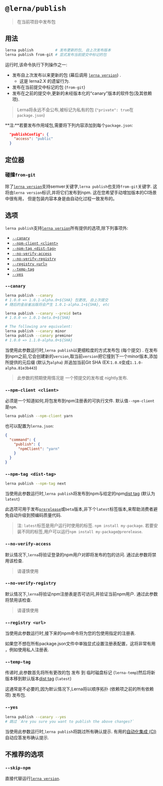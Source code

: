 
# `@lerna/publish`

> 在当前项目中发布包

## 用法

```sh
lerna publish          # 发布更新的包, 自上次发布版本
lerna publish from-git # 显式发布当前提交中标记的包
```

运行时,该命令执行下列操作之一: 

-   发布自上次发布以来更新的包 (幕后调用 [`lerna version`](https://github.com/lerna/lerna/tree/master/commands/version#readme)) . 
    -   这是 lerna2.X 的遗留行为. 
-   发布在当前提交中标记的包 (`from-git`) 
-   发布在之前的提交中,更新的未经版本化的“canary”版本的软件包(及其依赖项).

> Lerna将永远不会公布,被标记为私有的包 (`"private": true`在`package.json`) 

**注:**若要发布作用域包,需要将下列内容添加到每个`package.json`: 

```json
  "publishConfig": {
    "access": "public"
  }
```

## 定位器

### 碰撞`from-git`

除了[`lerna version`](https://github.com/lerna/lerna/tree/master/commands/version#positionals)支持semver关键字,`lerna publish`也支持`from-git`关键字. 这将由`lerna version`标识,并将它们发布到npm. 这在您希望手动增加版本的CI场景中很有用，
但是包装内容本身是由自动化过程一致发布的。

## 选项

`lerna publish`支持[`lerna version`](https://github.com/lerna/lerna/tree/master/commands/version#options)所有提供的选项,除下列事项外: 

-   [`--canary`](#--canary)
-   [`--npm-client <client>`](#--npm-client-client)
-   [`--npm-tag <dist-tag>`](#--npm-tag-dist-tag)
-   [`--no-verify-access`](#--no-verify-access)
-   [`--no-verify-registry`](#--no-verify-registry)
-   [`--registry <url>`](#--registry-url)
-   [`--temp-tag`](#--temp-tag)
-   [`--yes`](#--yes)

### `--canary`

```sh
lerna publish --canary
# 1.0.0 => 1.0.1-alpha.0+${SHA} 包更改, 自上次提交
# 随后的金丝雀出版将会产生 1.0.1-alpha.1+${SHA}, etc

lerna publish --canary --preid beta
# 1.0.0 => 1.0.1-beta.0+${SHA}

# The following are equivalent:
lerna publish --canary minor
lerna publish --canary preminor
# 1.0.0 => 1.1.0-alpha.0+${SHA}
```

当使用此参数运行时,`lerna publish`以更细粒度的方式发布包 (每个提交) . 在发布到npm之前,它会创建新的`version`,取当前`version`把它撞到下一个*minor*版本,添加所提供的元后缀 (默认为`alpha`) 并追加当前Git SHA (EX:`1.0.0`变成`1.1.0-alpha.81e3b443`) 

> 此参数的预期使用情况是 一个预提交的发布或 nightly发布. 

### `--npm-client <client>`

必须是一个知道如何,将包发布到npm注册表的可执行文件. 默认值`--npm-client`是`npm`.

```sh
lerna publish --npm-client yarn
```

也可以配置为`lerna.json`: 

```json
{
  "command": {
    "publish": {
      "npmClient": "yarn"
    }
  }
}
```

### `--npm-tag <dist-tag>`

```sh
lerna publish --npm-tag next
```

当使用此参数运行时,`lerna publish`将发布到npm与给定的npm[dist tag](https://docs.npmjs.com/cli/dist-tag) (默认为`latest`) 

此选项可用于发布[`prerelease`](http://carrot.is/coding/npm_prerelease)或`beta`版本,非下个`latest`标签版本,来帮助消费者避免自动升级到预编码质量代码. 

> 注: `latest`标签是用户运行时使用的标签. `npm install my-package`. 若要安装不同的标签,用户可以运行`npm install my-package@prerelease`.

### `--no-verify-access`

默认情况下,`lerna`将验证登录的npm用户对即将发布的包的访问. 通过此参数将禁用该检查. 

> 请谨慎使用

### `--no-verify-registry`

默认情况下,`lerna`将验证npm注册表是否可访问,并验证当前npm用户. 通过此参数将禁用该检查. 

> 请谨慎使用

### `--registry <url>`

当使用此参数运行时,接下来的npm命令将为您的包使用指定的注册表. 

如果您不想在所有package.json文件中单独显式设置注册表配置，这将非常有用
，例如使用私人注册表.

### `--temp-tag`

传递时,此参数首先将所有更改的包 发布 到 临时磁盘标记 (`lerna-temp`)然后将新版本移到默认版本[dist tag](https://docs.npmjs.com/cli/dist-tag) (`latest`) 

这通常是不必要的,因为默认情况下,Lerna将以顺序拓扑 (依赖项之前的所有依赖项) 发布包. 

### `--yes`

```sh
lerna publish --canary --yes
# 跳过 `Are you sure you want to publish the above changes?`
```

当使用此参数运行时,`lerna publish`将跳过所有确认提示. 有用的[自动化集成 (CI) ](https://en.wikipedia.org/wiki/Continuous_integration)自动应答发布确认提示. 

## 不推荐的选项

### `--skip-npm`

直接代替运行[`lerna version`](https://github.com/lerna/lerna/tree/master/commands/version#readme). 
